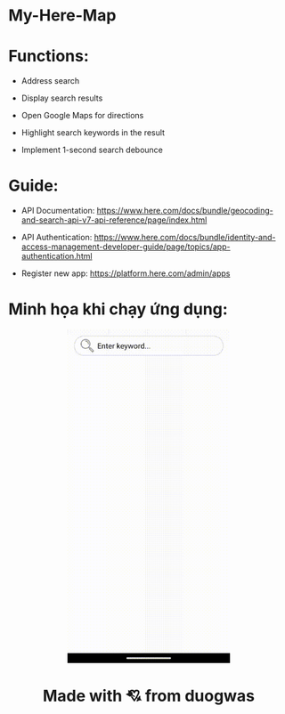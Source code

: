 # My-Here-Map
 # Functions:
- Address search

- Display search results

- Open Google Maps for directions

- Highlight search keywords in the result

- Implement 1-second search debounce 

# Guide:
- API Documentation: https://www.here.com/docs/bundle/geocoding-and-search-api-v7-api-reference/page/index.html 

- API Authentication: https://www.here.com/docs/bundle/identity-and-access-management-developer-guide/page/topics/app-authentication.html 

- Register new app: https://platform.here.com/admin/apps

# Minh họa khi chạy ứng dụng:
<p align="center">
    <img src="https://github.com/duogwas/MyHereMap/blob/main/record/Screen_recording_20240606_160802.gif" height="600px"/>
</p>

<h1 align="center"> Made with 💘 from duogwas </h1>

